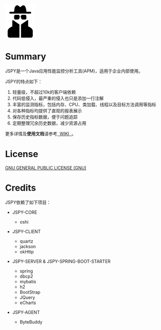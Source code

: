 <a href="https://github.com/zhyea/jspy/wiki">
   <img src="https://github.com/zhyea/jspy/blob/master/doc/imgs/spy.png" width="96px" height="108px" alt="JSPY" >
</a>


# Summary  

JSPY是一个Java应用性能监控分析工具(APM)，适用于企业内部使用。  

JSPY的特点如下：

1. 轻量级，不超过10k的客户端依赖
1. 代码低侵入，最严重的侵入也只是添加一行注解
1. 丰富的监测指标，包括内存、CPU、类加载、线程以及目标方法调用等指标 
1. 对各种指标均提供了直观的报表展示
1. 保存历史指标数据，便于问题追踪
1. 定期整理冗余历史数据，减少资源占用

更多详情及**使用文档**请参考[ &nbsp;WIKI&nbsp; ](https://github.com/zhyea/jspy/wiki)。

# License

[GNU GENERAL PUBLIC LICENSE (GNU)](https://raw.githubusercontent.com/zhyea/jspy/dev2/LICENSE)

# Credits

JSPY依赖了如下项目：

* JSPY-CORE  
    * oshi

* JSPY-CLIENT  
    * quartz
    * jackson
    * okHttp

* JSPY-SERVER & JSPY-SPRING-BOOT-STARTER  
    * spring
    * dbcp2
    * mybatis
    * h2
    * BootStrap
    * JQuery
    * eCharts

* JSPY-AGENT  
    * ByteBuddy
